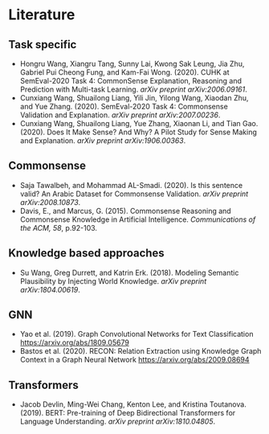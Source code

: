 # Literature

## Task specific
- Hongru Wang, Xiangru Tang, Sunny Lai, Kwong Sak Leung, Jia Zhu, Gabriel Pui Cheong Fung, and Kam-Fai Wong. (2020). CUHK at SemEval-2020 Task 4: CommonSense Explanation, Reasoning and Prediction with Multi-task Learning. *arXiv preprint arXiv:2006.09161*.
- Cunxiang Wang, Shuailong Liang, Yili Jin, Yilong Wang, Xiaodan Zhu, and Yue Zhang. (2020). SemEval-2020 Task 4: Commonsense Validation and Explanation. *arXiv preprint arXiv:2007.00236*.
- Cunxiang Wang, Shuailong Liang, Yue Zhang, Xiaonan Li, and Tian Gao. (2020). Does It Make Sense? And Why? A Pilot Study for Sense Making and Explanation. *arXiv preprint arXiv:1906.00363*.

## Commonsense
- Saja Tawalbeh, and Mohammad AL-Smadi. (2020). Is this sentence valid? An Arabic Dataset for Commonsense Validation. *arXiv preprint arXiv:2008.10873*.
- Davis, E., and Marcus, G. (2015). Commonsense Reasoning and Commonsense Knowledge in Artificial Intelligence. *Communications of the ACM, 58*, p.92-103.

## Knowledge based approaches
- Su Wang, Greg Durrett, and Katrin Erk. (2018). Modeling Semantic Plausibility by Injecting World Knowledge. *arXiv preprint arXiv:1804.00619*.

## GNN
- Yao et al. (2019). Graph Convolutional Networks for Text Classification https://arxiv.org/abs/1809.05679
- Bastos et al. (2020). RECON: Relation Extraction using Knowledge Graph Context in a Graph Neural Network https://arxiv.org/abs/2009.08694
## Transformers
- Jacob Devlin, Ming-Wei Chang, Kenton Lee, and Kristina Toutanova. (2019). BERT: Pre-training of Deep Bidirectional Transformers for Language Understanding. *arXiv preprint arXiv:1810.04805*.
